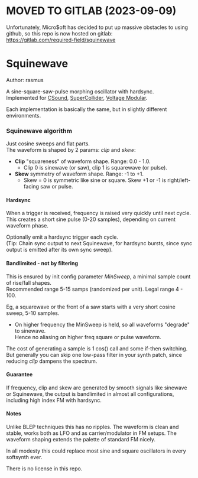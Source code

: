 # MOVED TO GITLAB (2023-09-09)
Unfortunately, Micro$oft has decided to put up massive obstacles to using github, so this repo is now hosted on gitlab:  
https://gitlab.com/required-field/squinewave

# Squinewave

Author: rasmus

A sine-square-saw-pulse morphing oscillator with hardsync.  
Implemented for [CSound](./csound), [SuperCollider](./supercollider), [Voltage Modular](./java).

Each implementation is basically the same, but in slightly different environments.


### Squinewave algorithm

Just cosine sweeps and flat parts.  
The waveform is shaped by 2 params: *clip* and *skew*:

* **Clip** "squareness" of waveform shape. Range: 0.0 - 1.0.
  * Clip 0 is sinewave (or saw), clip 1 is squarewave (or pulse).
* **Skew** symmetry of waveform shape.  Range: -1 to +1.
  * Skew = 0 is symmetric like sine or square. Skew +1 or -1 is right/left-facing saw or pulse.

#### Hardsync
When a trigger is received, frequency is raised very quickly until next cycle.  
This creates a short sine pulse (0-20 samples), depending on current waveform phase.  

Optionally emit a hardsync trigger each cycle.  
(Tip: Chain sync output to next Squinewave, for hardsync bursts, since sync output is emitted after its own sync sweep).


#### Bandlimited - not by filtering
This is ensured by init config parameter *MinSweep*, a minimal sample count of rise/fall shapes.  
Recommended range 5-15 samps (randomized per unit). Legal range 4 - 100.

Eg, a squarewave or the front of a saw starts with a very short cosine sweep, 5-10 samples.
* On higher frequency the MinSweep is held, so all waveforms "degrade" to sinewave.  
  Hence no aliasing on higher freq square or pulse waveform.

The cost of generating a sample is 1 cos() call and some if-then switching.  
But generally you can skip one low-pass filter in your synth patch, since reducing *clip* dampens the spectrum.


#### Guarantee
If frequency, clip and skew are generated by smooth signals like sinewave or Squinewave, the output is bandlimited in almost all configurations, including high index FM with hardsync.


#### Notes
Unlike BLEP techniques this has no ripples. The waveform is clean and stable, works both as LFO and as carrier/modulator in FM setups. The waveform shaping extends the palette of standard FM nicely.

In all modesty this could replace most sine and square oscillators in every softsynth ever.

There is no license in this repo.  
